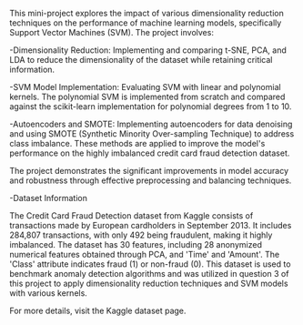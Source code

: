 This mini-project explores the impact of various dimensionality reduction techniques on the performance of machine learning models, specifically Support Vector Machines (SVM). The project involves:

-Dimensionality Reduction: Implementing and comparing t-SNE, PCA, and LDA to reduce the dimensionality of the dataset while retaining critical information.

-SVM Model Implementation: Evaluating SVM with linear and polynomial kernels. The polynomial SVM is implemented from scratch and compared against the scikit-learn implementation for polynomial degrees from 1 to 10.

-Autoencoders and SMOTE: Implementing autoencoders for data denoising and using SMOTE (Synthetic Minority Over-sampling Technique) to address class imbalance. These methods are applied to improve the model's performance on the highly imbalanced credit card fraud detection dataset.


The project demonstrates the significant improvements in model accuracy and robustness through effective preprocessing and balancing techniques.



-Dataset Information

The Credit Card Fraud Detection dataset from Kaggle consists of transactions made by European cardholders in September 2013. It includes 284,807 transactions, with only 492 being fraudulent, making it highly imbalanced. The dataset has 30 features, including 28 anonymized numerical features obtained through PCA, and 'Time' and 'Amount'. The 'Class' attribute indicates fraud (1) or non-fraud (0). This dataset is used to benchmark anomaly detection algorithms and was utilized in question 3 of this project to apply dimensionality reduction techniques and SVM models with various kernels.

For more details, visit the Kaggle dataset page.
